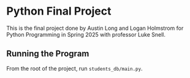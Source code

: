 # Python Final Project

This is the final project done by Austin Long and Logan Holmstrom for Python
Programming in Spring 2025 with professor Luke Snell.

## Running the Program

From the root of the project, run `students_db/main.py`.
